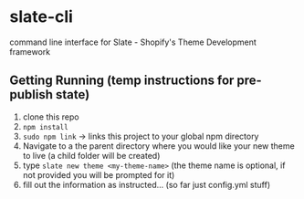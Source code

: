 # slate-cli
command line interface for Slate - Shopify's Theme Development framework

## Getting Running (temp instructions for pre-publish state)

1. clone this repo
2. `npm install`
3. `sudo npm link` -> links this project to your global npm directory
4. Navigate to a the parent directory where you would like your new theme to live (a child folder will be created)
5. type `slate new theme <my-theme-name>` (the theme name is optional, if not provided you will be prompted for it)
6. fill out the information as instructed... (so far just config.yml stuff)
